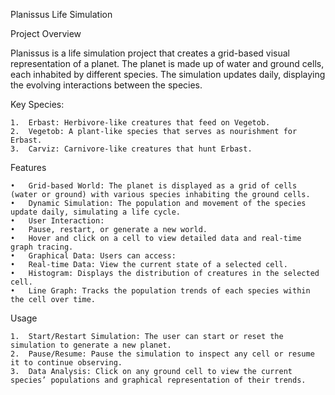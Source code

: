 Planissus Life Simulation

Project Overview

Planissus is a life simulation project that creates a grid-based visual representation of a planet. The planet is made up of water and ground cells, each inhabited by different species. The simulation updates daily, displaying the evolving interactions between the species.

Key Species:

	1.	Erbast: Herbivore-like creatures that feed on Vegetob.
	2.	Vegetob: A plant-like species that serves as nourishment for Erbast.
	3.	Carviz: Carnivore-like creatures that hunt Erbast.

Features

	•	Grid-based World: The planet is displayed as a grid of cells (water or ground) with various species inhabiting the ground cells.
	•	Dynamic Simulation: The population and movement of the species update daily, simulating a life cycle.
	•	User Interaction:
	•	Pause, restart, or generate a new world.
	•	Hover and click on a cell to view detailed data and real-time graph tracing.
	•	Graphical Data: Users can access:
	•	Real-time Data: View the current state of a selected cell.
	•	Histogram: Displays the distribution of creatures in the selected cell.
	•	Line Graph: Tracks the population trends of each species within the cell over time.

Usage

	1.	Start/Restart Simulation: The user can start or reset the simulation to generate a new planet.
	2.	Pause/Resume: Pause the simulation to inspect any cell or resume it to continue observing.
	3.	Data Analysis: Click on any ground cell to view the current species’ populations and graphical representation of their trends.
